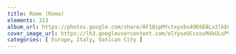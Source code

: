 ```yaml
---
title: Rome (Roma)
elements: 313
album_url: https://photos.google.com/share/AF1QipMYctxyxbu49E6EBLx2lkE6VcHX5qOCffLFCZVAz7OLKr7gK8Jk-vnSel4hKDDrMw?key=ZGplN0ljcFJKc3ZLWnRJalNvUGJBM1pEU3BBUE5R
cover_image_url: https://lh3.googleusercontent.com/olYyseUCccosM4kULuPVQpAEQCfbKi292rweP2tZIUGcaPbUnBxFedyby966lI9p0BUS0s7FsCYhZQqAnfYSzgb5ABWDera-ea83HBYCBYDEs8wNASZx78W4YK7qF0Co-i2O9TSVE4j4ieuZCgr1eg9ECeKV7mB0r0C-w5iuisHXwTGUGbu4eI5FYUSYYEW9GG3jIRchI9t_emb8E0l74KN9FwWVY6JCjPbnYGFiMoIFjsu8XU5Cixbu6LXury-uoL9HFcdZgHkKh8US6_2-LKofB-nuePgV5OKAhg8AvgN9LV5YsZWjYiQuCvou5c4N5YQHtCvMuF2hBc5V5xT2wHdM1Damz7ggnQHhBkqOVdSCdWhiNZlv5wS7znah7HiqWZrpIZDJbPyryRIoC5jP1iMYpnmtRVg6wyHMo7inFmcV3wgzI5mMx7lugt81xLcK61i8FbGeKATF7HHZFaRQySI60-UGjgwIhrGs0lP4XjneajGdjuRtqXXBwk9pSIWbAfNyxy4_v0nEG35_xFOISfwtrNowc4JDyRWQNDD-bzNEcdQiD-KIpAKq0HO1WC6Wc-TfeaxOWDIlpVgfQDsi634Ks1ALIMUQNOG-LFGPxNBY9ucH3mrDEeywI46-gOzS3YtU_nGnK9BrUQLeAEiy5m3qrw=s195-p-k-no
categories: [ Europe, Italy, Vatican City ]
---
```

